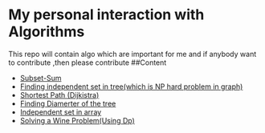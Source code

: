 # My personal interaction with Algorithms
This repo will contain algo which are important for me and if anybody want to contribute ,then please contribute
##Content
* [Subset-Sum](https://github.com/sunil-dinday/my-algo-collection/blob/master/subset-sum.cpp)
* [Finding independent set in tree(which is NP hard problem in graph)](https://github.com/sunil-dinday/my-algo-collection/blob/master/independent-set-in-trees.cpp)
* [Shortest Path (Dijkistra)](https://github.com/sunil-dinday/my-algo-collection/blob/master/shortest-path(Dijkstra))
* [Finding Diamerter of the tree](https://github.com/sunil-dinday/my-algo-collection/blob/master/tree-diameter.cpp)
* [Independent set in array](https://github.com/sunil-dinday/my-algo-collection/blob/master/Independent-set-in-array.cpp)
* [Solving a Wine Problem(Using Dp)](https://github.com/sunil-dinday/my-algo-collection/blob/master/dp-wine.cpp)
